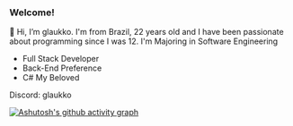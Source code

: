 ### Welcome!
👋 Hi, I’m glaukko. I'm from Brazil, 22 years old and I have been passionate about programming since I was 12.
I'm Majoring in Software Engineering

- Full Stack Developer
- Back-End Preference
- C# My Beloved

Discord: glaukko

[![Ashutosh's github activity graph](https://github-readme-activity-graph.vercel.app/graph?username=glaukko&theme=react-dark)](https://github.com/ashutosh00710/github-readme-activity-graph)

<!---
glaukko/glaukko is a ✨ special ✨ repository because its `README.md` (this file) appears on your GitHub profile.
You can click the Preview link to take a look at your changes.
--->
